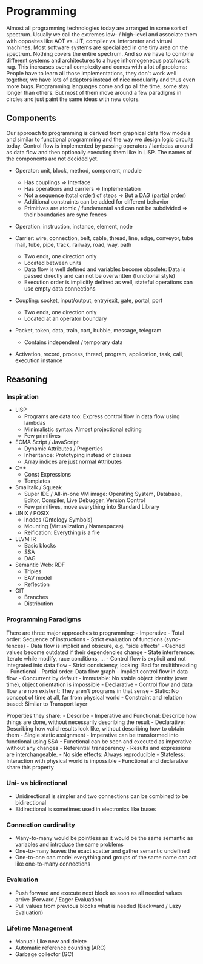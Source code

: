 # Programming
Almost all programming technologies today are arranged in some sort of spectrum. Usually we call the extremes low- / high-level and associate them with opposites like AOT vs. JIT, compiler vs. interpreter and virtual machines. Most software systems are specialized in one tiny area on the spectrum. Nothing covers the entire spectrum. And so we have to combine different systems and architectures to a huge inhomogeneous patchwork rug. This increases overall complexity and comes with a lot of problems: People have to learn all those implementations, they don't work well together, we have lots of adaptors instead of nice modularity and thus even more bugs. Programming languages come and go all the time, some stay longer than others. But most of them move around a few paradigms in circles and just paint the same ideas with new colors.


## Components
Our approach to programming is derived from graphical data flow models and similar to functional programming and the way we design logic circuits today.
Control flow is implemented by passing operators / lambdas around as data flow and then optionally executing them like in LISP.
The names of the components are not decided yet.

- Operator: unit, block, method, component, module
    - Has couplings => Interface
    - Has operations and carriers => Implementation
    - Not a sequence (total order) of steps => But a DAG (partial order)
    - Additional constraints can be added for different behavior
    - Primitives are atomic / fundamental and can not be subdivided => their boundaries are sync fences

- Operation: instruction, instance, element, node

- Carrier: wire, connection, belt, cable, thread, line, edge, conveyor, tube mail, tube, pipe, track, railway, road, way, path
    - Two ends, one direction only
    - Located between units
    - Data flow is well defined and variables become obsolete: Data is passed directly and can not be overwritten (functional style)
    - Execution order is implicitly defined as well, stateful operations can use empty data connections

- Coupling: socket, input/output, entry/exit, gate, portal, port
    - Two ends, one direction only
    - Located at an operator boundary

- Packet, token, data, train, cart, bubble, message, telegram
    - Contains independent / temporary data

- Activation, record, process, thread, program, application, task, call, execution instance


## Reasoning

### Inspiration
- LISP
    - Programs are data too: Express control flow in data flow using lambdas
    - Minimalistic syntax: Almost projectional editing
    - Few primitives
- ECMA Script / JavaScript
    - Dynamic Attributes / Properties
    - Inheritance: Prototyping instead of classes
    - Array indices are just normal Attributes
- C++
    - Const Expressions
    - Templates
- Smalltalk / Squeak
    - Super IDE / All-in-one VM image: Operating System, Database, Editor, Compiler, Live Debugger, Version Control
    - Few primitives, move everything into Standard Library
- UNIX / POSIX
    - Inodes (Ontology Symbols)
    - Mounting (Virtualization / Namespaces)
    - Reification: Everything is a file
- LLVM IR
    - Basic blocks
    - SSA
    - DAG
- Semantic Web: RDF
    - Triples
    - EAV model
    - Reflection
- GIT
    - Branches
    - Distribution

### Programming Paradigms
There are three major approaches to programming:
    - Imperative
        - Total order: Sequence of instructions
        - Strict evaluation of functions (sync-fences)
        - Data flow is implicit and obscure, e.g. "side effects"
            - Cached values become outdated if their dependencies change
            - State interference: Iterate while modify, race conditions, ...
        - Control flow is explicit and not integrated into data flow
        - Strict consistency, locking: Bad for multithreading
    - Functional
        - Partial order: Data flow graph
        - Implicit control flow in data flow
        - Concurrent by default
        - Immutable: No stable object identity (over time), object orientation is impossible
    - Declarative
        - Control flow and data flow are non existent: They aren't programs in that sense
        - Static: No concept of time at all, far from physical world
        - Constraint and relation based: Similar to Transport layer

Properties they share:
    - Describe
        - Imperative and Functional: Describe how things are done, without necessarily describing the result
        - Declarative: Describing how valid results look like, without describing how to obtain them
    - Single static assignment
        - Imperative can be transformed into functional using SSA
        - Functional can be seen and executed as imperative without any changes
    - Referential transparency
        - Results and expressions are interchangeable.
        - No side effects: Always reproducible
        - Stateless: Interaction with physical world is impossible
        - Functional and declarative share this property

### Uni- vs bidirectional
- Unidirectional is simpler and two connections can be combined to be bidirectional
- Bidirectional is sometimes used in electronics like buses

### Connection cardinality
- Many-to-many would be pointless as it would be the same semantic as variables and introduce the same problems
- One-to-many leaves the exact scatter and gather semantic undefined
- One-to-one can model everything and groups of the same name can act like one-to-many connections

### Evaluation
- Push forward and execute next block as soon as all needed values arrive (Forward / Eager Evaluation)
- Pull values from previous blocks what is needed (Backward / Lazy Evaluation)

### Lifetime Management
- Manual: Like new and delete
- Automatic reference counting (ARC)
- Garbage collector (GC)
